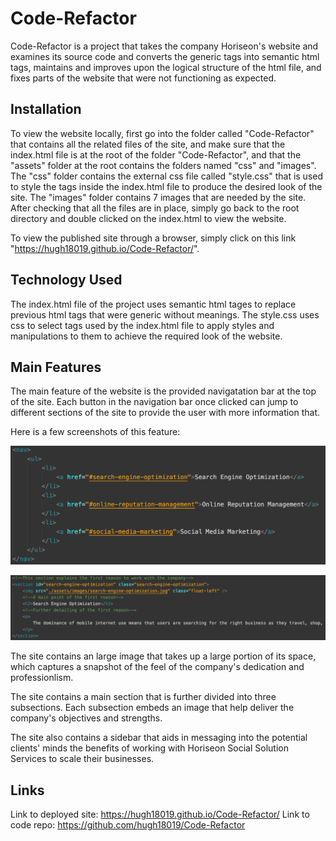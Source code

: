# Code-Refactor

Code-Refactor is a project that takes the company Horiseon's website and examines its source code and converts the generic tags into semantic html tags, maintains and improves upon the logical structure of the html file, and fixes parts of the website that were not functioning as expected.

## Installation

To view the website locally, first go into the folder called "Code-Refactor" that contains all the related files of the site, and make sure that the index.html file is at the root of the folder "Code-Refactor", and that the "assets" folder at the root contains the folders named "css" and "images". The "css" folder contains the external css file called "style.css" that is used to style the tags inside the index.html file to produce the desired look of the site. The "images" folder contains 7 images that are needed by the site. After checking that all the files are in place, simply go back to the root directory and double clicked on the index.html to view the website.

To view the published site through a browser, simply click on this link "https://hugh18019.github.io/Code-Refactor/".

## Technology Used

The index.html file of the project uses semantic html tages to replace previous html tags that were generic without meanings.
The style.css uses css to select tags used by the index.html file to apply styles and manipulations to them to achieve the required look of the website.

## Main Features

The main feature of the website is the provided navigatation bar at the top of the site. Each button in the navigation bar once clicked can jump to different sections of the site to provide the user with more information that.

Here is a few screenshots of this feature:

![Navigation_bar](Navigation_Bar.png 'Navigator Bar')

![Dest.](Destinations.png 'Destinations')

The site contains an large image that takes up a large portion of its space, which captures a snapshot of the feel of the company's dedication and professionlism.

The site contains a main section that is further divided into three subsections. Each subsection embeds an image that help deliver the company's objectives and strengths.

The site also contains a sidebar that aids in messaging into the potential clients' minds the benefits of working with Horiseon Social Solution Services to scale their businesses.

## Links

Link to deployed site: https://hugh18019.github.io/Code-Refactor/
Link to code repo: https://github.com/hugh18019/Code-Refactor
